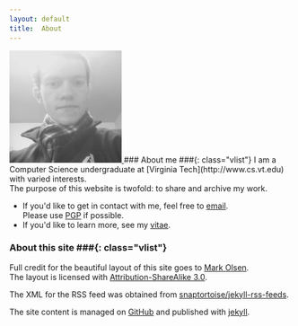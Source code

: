 ```yaml
---
layout: default
title:  About
---
```


<a href="/images/me-large.jpg">
    <img class="alignright border" src="/images/me.jpg" alt="Me"/>
</a>
### About me ###{: class="vlist"}
I am a Computer Science undergraduate at [Virginia Tech](http://www.cs.vt.edu)
with varied interests.<br/>
The purpose of this website is twofold: to share and archive my work.

+ If you'd like to get in contact with me, feel free to
[email](http://www.google.com/recaptcha/mailhide/d?k=01isoY3JTKYdPXHqmBRjYYYA==&c=bzTg1_QbUW16izbfjdRV4w==).<br/>
Please use [PGP](../pgp) if possible.
+ If you'd like to learn more, see my [vitae](../cv/).

### About this site ###{: class="vlist"}
Full credit for the beautiful layout of this site goes to
[Mark Olsen](https://github.com/olesenm/olesenm.github.com).<br/>
The layout is licensed with 
[Attribution-ShareAlike 3.0](http://creativecommons.org/licenses/by-sa/3.0/).

The XML for the RSS feed was obtained from
[snaptortoise/jekyll-rss-feeds](https://github.com/snaptortoise/jekyll-rss-feeds).

The site content is managed on 
[GitHub](http://github.com/bamos/bamos.github.com)
and published with [jekyll](http://jekyllrb.com).
